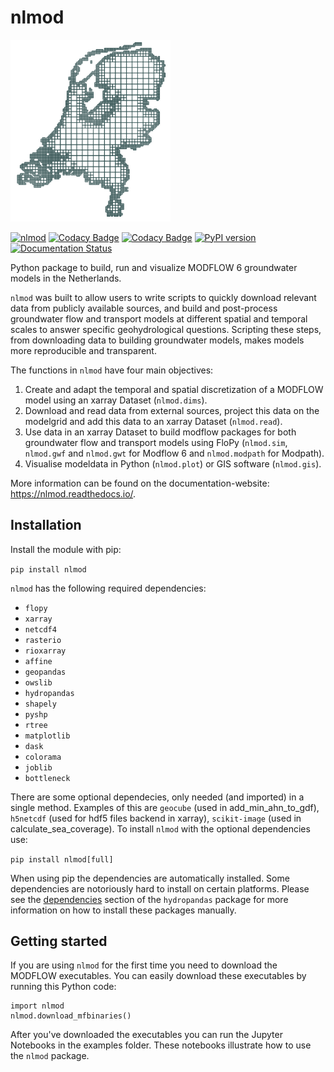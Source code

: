 # nlmod

<img src="docs/_static/logo_10000_2.png" width="256"/>

[![nlmod](https://github.com/gwmod/nlmod/actions/workflows/ci.yml/badge.svg?branch=main)](https://github.com/gwmod/nlmod/actions/workflows/ci.yml)
[![Codacy Badge](https://app.codacy.com/project/badge/Grade/f1797b66e98b42b294bc1c5fc233dbf3)](https://app.codacy.com/gh/gwmod/nlmod/dashboard?utm_source=gh&utm_medium=referral&utm_content=&utm_campaign=Badge_grade)
[![Codacy Badge](https://app.codacy.com/project/badge/Coverage/f1797b66e98b42b294bc1c5fc233dbf3)](https://app.codacy.com/gh/gwmod/nlmod/dashboard?utm_source=gh&utm_medium=referral&utm_content=&utm_campaign=Badge_coverage)
[![PyPI version](https://badge.fury.io/py/nlmod.svg)](https://badge.fury.io/py/nlmod)
[![Documentation Status](https://readthedocs.org/projects/nlmod/badge/?version=stable)](https://nlmod.readthedocs.io/en/stable/?badge=stable)

Python package to build, run and visualize MODFLOW 6 groundwater models in the Netherlands.

`nlmod` was built to allow users to write scripts to quickly download relevant data
from publicly available sources, and build and post-process groundwater flow and
transport models at different spatial and temporal scales to answer specific
geohydrological questions. Scripting these steps, from downloading data to building
groundwater models, makes models more reproducible and transparent.

The functions in `nlmod` have four main objectives:

1. Create and adapt the temporal and spatial discretization of a MODFLOW model using an xarray Dataset (`nlmod.dims`).
2. Download and read data from external sources, project this data on the modelgrid and add this data to an xarray Dataset (`nlmod.read`).
3. Use data in an xarray Dataset to build modflow packages for both groundwater flow and transport models using FloPy (`nlmod.sim`, `nlmod.gwf` and `nlmod.gwt` for Modflow 6 and `nlmod.modpath` for Modpath).
4. Visualise modeldata in Python (`nlmod.plot`) or GIS software (`nlmod.gis`).

More information can be found on the documentation-website:
https://nlmod.readthedocs.io/.

## Installation

Install the module with pip:

`pip install nlmod`

`nlmod` has the following required dependencies: 

* `flopy`
* `xarray`
* `netcdf4`
* `rasterio`
* `rioxarray`
* `affine`
* `geopandas`
* `owslib`
* `hydropandas`
* `shapely`
* `pyshp`
* `rtree`
* `matplotlib`
* `dask`
* `colorama`
* `joblib`
* `bottleneck`

There are some optional dependecies, only needed (and imported) in a single method.
Examples of this are `geocube` (used in
add_min_ahn_to_gdf), `h5netcdf` (used for hdf5 files backend in xarray), `scikit-image`
(used in calculate_sea_coverage). To install `nlmod` with the optional dependencies use:

`pip install nlmod[full]`

When using pip the dependencies are automatically installed. Some dependencies are
notoriously hard to install on certain platforms. Please see the
[dependencies](https://github.com/ArtesiaWater/hydropandas#dependencies) section of the
`hydropandas` package for more information on how to install these packages manually.

## Getting started

If you are using `nlmod` for the first time you need to download the MODFLOW
executables. You can easily download these executables by running this Python code:

    import nlmod
	nlmod.download_mfbinaries()

After you've downloaded the executables you can run the Jupyter Notebooks in the
examples folder. These notebooks illustrate how to use the `nlmod` package.
